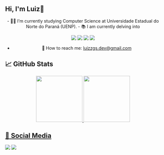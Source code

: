 ## Hi, I'm Luiz👋
<div align="center">
- 🧑‍🎓 I’m currently studying Computer Science at Universidade Estadual do Norte do Paraná (UENP).
- 📚 I am currently delving into

<p>
  <div>
  <img src="https://img.shields.io/badge/Java-ED8B00?style=for-the-badge&logo=openjdk&logoColor=white">
  <img src="https://img.shields.io/badge/Python-3776AB?style=for-the-badge&logo=python&logoColor=white">
  <img src="https://shields.io/badge/JavaScript-F7DF1E?logo=JavaScript&logoColor=000&style=flat-square">
  <img src="https://shields.io/badge/react-black?logo=react&style=for-the-badge">
</div>
</p>

- 📧 How to reach me: luizzgs.dev@gmail.com
</div>

## 📈 GitHub Stats
<div align="center">
  <a href="https://github.com/Luizzgs">
  <img height="150em" src="https://github.com/user-attachments/assets/c6cf2076-7556-4690-9aae-f5a244956da1"/>
  <img height="150em" src="https://github.com/user-attachments/assets/d5d89271-b7f6-4cd7-9490-9632fbc8299a"/>
</div>
  
## 🔔 Social Media
  
<div>
    <a href = "mailto:luizzgs.dev@gmail.com.com"><img src="https://img.shields.io/badge/Gmail-D14836?style=for-the-badge&logo=gmail&logoColor=white" target="_blank"></a>
    <a href="https://www.linkedin.com/in/luizzgs/" target="_blank"><img src="https://img.shields.io/badge/-LinkedIn-%230077B5?style=for-the-badge&logo=linkedin&logoColor=white" target="_blank"></a> 
</div>
    
